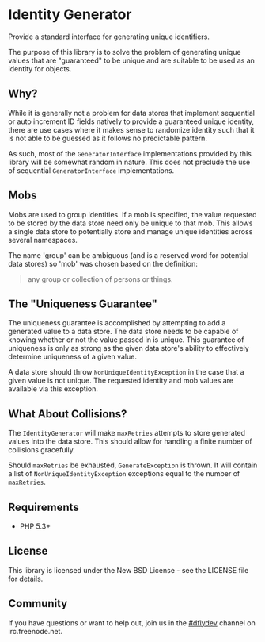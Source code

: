 Identity Generator
==================

Provide a standard interface for generating unique identifiers.

The purpose of this library is to solve the problem of generating
unique values that are "guaranteed" to be unique and are suitable
to be used as an identity for objects.


Why?
----

While it is generally not a problem for data stores that implement
sequential or auto increment ID fields natively to provide a
guaranteed unique identity, there are use cases where it makes
sense to randomize identity such that it is not able to be guessed
as it follows no predictable pattern.

As such, most of the `GeneratorInterface` implementations provided
by this library will be somewhat random in nature. This does not
preclude the use of sequential `GeneratorInterface` implementations.


Mobs
----

Mobs are used to group identities. If a mob is specified, the
value requested to be stored by the data store need only be
unique to that mob. This allows a single data store to potentially
store and manage unique identities across several namespaces.

The name 'group' can be ambiguous (and is a reserved word for potential
data stores) so 'mob' was chosen based on the definition:

> any group or collection of persons or things.



The "Uniqueness Guarantee"
--------------------------

The uniqueness guarantee is accomplished by attempting to add
a generated value to a data store. The data store needs to be
capable of knowing whether or not the value passed in is unique.
This guarantee of uniqueness is only as strong as the given
data store's ability to effectively determine uniqueness of a
given value.

A data store should throw `NonUniqueIdentityException` in the
case that a given value is not unique. The requested identity
and mob values are available via this exception.


What About Collisions?
----------------------

The `IdentityGenerator` will make `maxRetries` attempts to
store generated values into the data store. This should allow
for handling a finite number of collisions gracefully.

Should `maxRetries` be exhausted, `GenerateException` is thrown.
It will contain a list of `NonUniqueIdentityException` exceptions
equal to the number of `maxRetries`.



Requirements
------------

 * PHP 5.3+


License
-------

This library is licensed under the New BSD License - see the LICENSE file
for details.


Community
---------

If you have questions or want to help out, join us in the
[#dflydev](irc://irc.freenode.net/#dflydev) channel on irc.freenode.net.